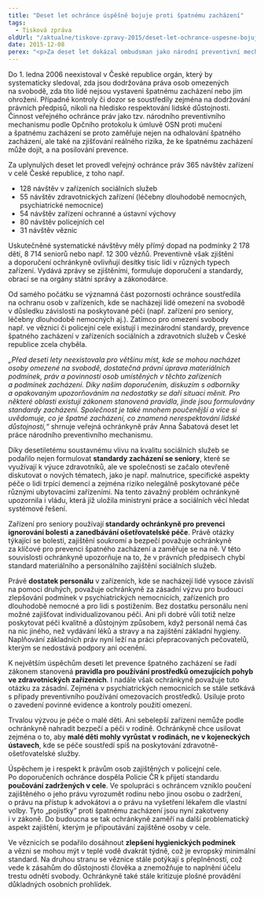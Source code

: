 ```yaml
---
title: "Deset let ochránce úspěšně bojuje proti špatnému zacházení"
tags:
  - Tisková zpráva
oldUrl: "/aktualne/tiskove-zpravy-2015/deset-let-ochrance-uspesne-bojuje-proti-spatnemu-zachazeni"
date: 2015-12-08
perex: "<p>Za deset let dokázal ombudsman jako národní preventivní mechanismus zlepšit podmínky tisíců seniorů, dětí, lidí trpících duševní chorobou, lidí se zdravotním postižením, vězňů i osob zadržených policií. Podařilo se prosadit do zákona pravidla používání prostředků k omezení pohybu, pro dětské domovy vznikly standardy péče. Zadržený v policejní cele dostane poučení o tom, že může kontaktovat rodinu, advokáta a lékaře.</p>"
---
```


<!-- imported from the old website -->

<p>Do 1. ledna 2006 neexistoval v České republice orgán, který by systematicky sledoval, zda jsou dodržována práva osob omezených na svobodě, zda tito lidé nejsou vystaveni špatnému zacházení nebo jím ohroženi. Případné kontroly či dozor se soustředily zejména na dodržování právních předpisů, nikoli na hledisko respektování lidské důstojnosti. Činnost veřejného ochránce práv jako tzv. národního preventivního mechanismu podle Opčního protokolu k úmluvě OSN proti mučení a špatnému zacházení se proto zaměřuje nejen na odhalování špatného zacházení, ale také na zjišťování reálného rizika, že ke špatnému zacházení může dojít, a na posilování prevence.</p> <p>Za uplynulých deset let provedl veřejný ochránce práv 365 návštěv zařízení v celé České republice, z toho např.</p> <ul> <li>128 návštěv v zařízeních sociálních služeb</li> <li>55 návštěv zdravotnických zařízení (léčebny dlouhodobě nemocných, psychiatrické nemocnice)</li> <li>54 návštěv zařízení ochranné a ústavní výchovy</li> <li>80 návštěv policejních cel</li> <li>31 návštěv věznic</li> </ul> <p>Uskutečněné systematické návštěvy měly přímý dopad na podmínky 2 178 dětí, 8 714 seniorů nebo např. 12 300 vězňů. Preventivně však zjištění a doporučení ochránkyně ovlivňují desítky tisíc lidí v různých typech zařízení. Vydává zprávy se zjištěními, formuluje doporučení a standardy, obrací se na orgány státní správy a zákonodárce.</p> <p>Od samého počátku se významná část pozornosti ochránce soustředila na ochranu osob v zařízeních, kde se nacházejí lidé omezení na svobodě v důsledku závislosti na poskytované péči (např. zařízení pro seniory, léčebny dlouhodobě nemocných aj.). Zatímco pro omezení svobody např. ve věznici či policejní cele existují i mezinárodní standardy, prevence špatného zacházení v zařízeních sociálních a zdravotních služeb v České republice zcela chyběla.</p> <p><i>„Před deseti lety neexistovala pro většinu míst, kde se mohou nacházet osoby omezené na svobodě, dostatečná právní úprava materiálních podmínek, práv a povinností osob umístěných v těchto zařízeních a podmínek zacházení. Díky našim doporučením, diskuzím s odborníky a opakovaným upozorňováním na nedostatky se daří situaci měnit. Pro některé oblasti existují zákonem stanovená pravidla, jinde jsou formulovány standardy zacházení. Společnost je také mnohem poučenější a více si uvědomuje, co je špatné zacházení, co znamená nerespektování lidské důstojnosti,“</i> shrnuje veřejná ochránkyně práv Anna Šabatová deset let práce národního preventivního mechanismu.</p> <p>Díky desetiletému soustavnému vlivu na kvalitu sociálních služeb se podařilo nejen formulovat <b>standardy zacházení se seniory</b>, které se využívají k výuce zdravotníků, ale ve společnosti se začalo otevřeně diskutovat o nových tématech, jako je např. malnutrice, specifické aspekty péče o lidi trpící demencí a zejména riziko nelegálně poskytované péče různými ubytovacími zařízeními. Na tento závažný problém ochránkyně upozornila i vládu, která již uložila ministryni práce a sociálních věcí hledat systémové řešení. </p> <p>Zařízení pro seniory používají<b> standardy ochránkyně pro prevenci ignorování bolesti a zanedbávání ošetřovatelské péče</b>. Právě otázky týkající se bolesti, zajištění soukromí a bezpečí považuje ochránkyně za klíčové pro prevenci špatného zacházení a zaměřuje se na ně. V této souvislosti ochránkyně upozorňuje na to, že v právních předpisech chybí standard materiálního a personálního zajištění sociálních služeb. </p> <p>Právě <b>dostatek personálu</b> v zařízeních, kde se nacházejí lidé vysoce závislí na pomoci druhých, považuje ochránkyně za zásadní výzvu pro budoucí zlepšování podmínek v psychiatrických nemocnicích, zařízeních pro dlouhodobě nemocné a pro lidi s postižením. Bez dostatku personálu není možné zajišťovat individualizovanou péči. Ani při dobré vůli totiž nelze poskytovat péči kvalitně a důstojným způsobem, když personál nemá čas na nic jiného, než vydávání léků a stravy a na zajištění základní hygieny. Naplňování základních práv nyní leží na práci přepracovaných pečovatelů, kterým se nedostává podpory ani ocenění.</p> <p>K největším úspěchům deseti let prevence špatného zacházení se řadí zákonem stanovená <b>pravidla pro používání prostředků omezujících pohyb ve zdravotnických zařízeních</b>. I nadále však ochránkyně považuje tuto otázku za zásadní. Zejména v psychiatrických nemocnicích se stále setkává s případy preventivního používání omezovacích prostředků. Usiluje proto o zavedení povinné evidence a kontroly použití omezení.</p> <p>Trvalou výzvou je péče o malé děti. Ani sebelepší zařízení nemůže podle ochránkyně nahradit bezpečí a péči v rodině. Ochránkyně chce usilovat zejména o to, aby <b>malé děti mohly vyrůstat v rodinách, ne v kojeneckých ústavech</b>, kde se péče soustředí spíš na poskytování zdravotně-ošetřovatelské služby.</p> <p>Úspěchem je i respekt k právům osob zajištěných v policejní cele. Po doporučeních ochránce dospěla Policie ČR k přijetí standardu <b>poučování zadržených v cele</b>. Ve spolupráci s ochráncem vzniklo poučení zajištěného o jeho právu vyrozumět rodinu nebo jinou osobu o zadržení, o právu na přístup k advokátovi a o právu na vyšetření lékařem dle vlastní volby. Tyto „pojistky“ proti špatnému zacházení jsou nyní zakotveny i v zákoně. Do budoucna se tak ochránkyně zaměří na další problematický aspekt zajištění, kterým je připoutávání zajištěné osoby v cele.</p> <p>Ve věznicích se podařilo dosáhnout <b>zlepšení hygienických podmínek</b> a vězni se mohou mýt v teplé vodě dvakrát týdně, což je evropský minimální standard. Na druhou stranu se věznice stále potýkají s přeplněností, což vede k zásahům do důstojnosti člověka a znemožňuje to naplnění účelu trestu odnětí svobody. Ochránkyně také stále kritizuje plošné provádění důkladných osobních prohlídek.</p>
